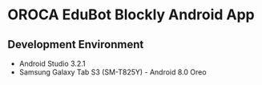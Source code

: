 # OROCA EduBot Blockly Android App

## Development Environment

- Android Studio 3.2.1
- Samsung Galaxy Tab S3 (SM-T825Y) - Android 8.0 Oreo
